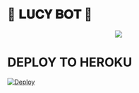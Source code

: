 # 🖤 𝐋𝐔𝐂𝐘 𝐁𝐎𝐓 🖤 

 <p align="center">
  <img src="https://telegra.ph/file/94d4c528ae0770ea2c8fd.jpg">
</p>

# <b>DEPLOY TO HEROKU</b>

[![Deploy](https://www.herokucdn.com/deploy/button.svg)](https://heroku.com/deploy?template=https://github.com/Blazeboy87578/BLAZEMANAGEMENTROBOT) 


